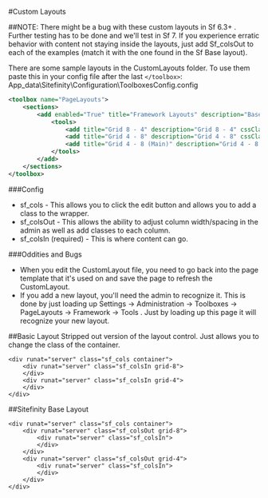 #Custom Layouts

##NOTE: There might be a bug with these custom layouts in Sf 6.3+ . Further testing has to be done and we'll test in Sf 7. If you experience erratic behavior with content not staying inside the layouts, just add Sf_colsOut to each of the examples (match it with the one found in the Sf Base layout).

There are some sample layouts in the CustomLayouts folder. To use them paste this in your config file after the last `</toolbox>`: App_data\Sitefinity\Configuration\ToolboxesConfig.config

```xml
<toolbox name="PageLayouts">
	<sections>
		<add enabled="True" title="Framework Layouts" description="Base Framework regions for layout management." name="Framework">
			<tools>
				<add title="Grid 8 - 4" description="Grid 8 - 4" cssClass="test" layoutTemplate="~/App_Data/Sitefinity/WebsiteTemplates/Framework/CustomLayouts/Grid-8-4.ascx" visibilityMode="None" name="grid-8main-4" enabled="True" type="Telerik.Sitefinity.Web.UI.LayoutControl" />
				<add title="Grid 4 - 8" description="Grid 4 - 8" cssClass="test" layoutTemplate="~/App_Data/Sitefinity/WebsiteTemplates/Framework/CustomLayouts/Grid-4-8.ascx" visibilityMode="None" name="grid-4-8" enabled="True" type="Telerik.Sitefinity.Web.UI.LayoutControl" />
				<add title="Grid 4 - 8 (Main)" description="Grid 4 - 8. Column 8 appears first on small devices." cssClass="test" layoutTemplate="~/App_Data/Sitefinity/WebsiteTemplates/Framework/CustomLayouts/Grid-4-8main.ascx" visibilityMode="None" name="grid-4-8main" enabled="True" type="Telerik.Sitefinity.Web.UI.LayoutControl" />
			</tools>
		</add>
	</sections>
</toolbox>
```

###Config
- sf_cols - This allows you to click the edit button and allows you to add a class to the wrapper.
- sf_colsOut - This allows the ability to adjust column width/spacing in the admin as well as add classes to each column.
- sf_colsIn (required) - This is where content can go. 

###Oddities and Bugs
 - When you edit the CustomLayout file, you need to go back into the page template that it's used on and save the page to refresh the CustomLayout.
 - If you add a new layout, you'll need the admin to recognize it. This is done by just loading up Settings -> Administration -> Toolboxes -> PageLayouts -> Framework -> Tools . Just by loading up this page it will recognize your new layout.

##Basic Layout
Stripped out version of the layout control. Just allows you to change the class of the container.

```ascx
<div runat="server" class="sf_cols container">
	<div runat="server" class="sf_colsIn grid-8">
	</div>
	<div runat="server" class="sf_colsIn grid-4">
	</div>
</div>
```

##Sitefinity Base Layout

```ascx
<div runat="server" class="sf_cols container">
    <div runat="server" class="sf_colsOut grid-8">
        <div runat="server" class="sf_colsIn">
        </div>
    </div>
    <div runat="server" class="sf_colsOut grid-4">
        <div runat="server" class="sf_colsIn">
        </div>
    </div>
</div>
```